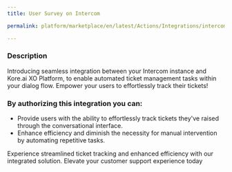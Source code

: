 ```yaml
---
title: User Survey on Intercom

permalink: platform/marketplace/en/latest/Actions/Integrations/intercom_userSurvey

---
```


### Description

Introducing seamless integration between your Intercom instance and Kore.ai XO Platform, to enable automated ticket management tasks within your dialog flow. Empower your users to effortlessly track their tickets!


### By authorizing this integration you can:
- Provide users with the ability to effortlessly track tickets they've raised through the conversational interface.
- Enhance efficiency and diminish the necessity for manual intervention by automating repetitive tasks.
  
Experience streamlined ticket tracking and enhanced efficiency with our integrated solution. Elevate your customer support experience today
